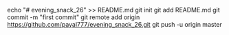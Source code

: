 echo "# evening_snack_26" >> README.md
git init
git add README.md
git commit -m "first commit"
git remote add origin https://github.com/payal777/evening_snack_26.git
git push -u origin master

